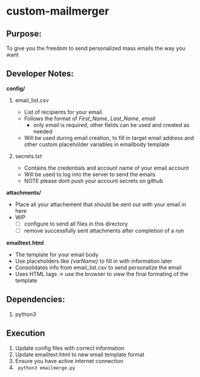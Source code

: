 # custom-mailmerger

## Purpose:
To give you the freedom to send personalized mass emails the way you want

## Developer Notes:
**config/**
 1. email\_list.csv 
 	- List of recipients for your email.
	- Follows the format of *First\_Name*, *Last\_Name*, *email*
		- only *email* is required, other fields can be used and created as needed
	- Will be used during email creation, to fill in target email address and other custom placeholder variables in emailbody template

 2. secrets.txt
	- Contains the credentials and account name of your email account
	- Will be used to log into the server to send the emails
	- NOTE please dont push your account secrets on github

**attachments/**
- Place all your attachement that should be sent out with your email in here
- WIP
	- [ ] configure to send all files in this directory
	- [ ] remove successfully sent attachments after completion of a run

**emailtext.html**
 - The template for your email body
 - Use placeholders like *{varName}* to fill in with information later
 - Consolidates info from email\_list.csv to send personalize the email
 - Uses HTML tags -> use the browser to view the final formating of the template

## Dependencies:
 1. python3


## Execution
 1. Update config files with correct information
 2. Update emailtext.html to new email template format
 3. Ensure you have active internet connection	
 4. ```	python3 emailmerge.py```

